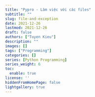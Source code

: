 ```yaml
---
title: "Pypro - Làm việc với các files"
subtitle: ""
slug: file-and-exception
date: 2021-12-26
lastmod: 2021-12-26
draft: false
authors: ["Tuyen Kieu"]
description: ""
images: []
tags: ["Programming"]
categories: []
series: [Python Programming]
series_weight: 6
toc:
  enable: true
license: ''  
hiddenFromHomePage: false
lightgallery: true
---
```


<!--more-->